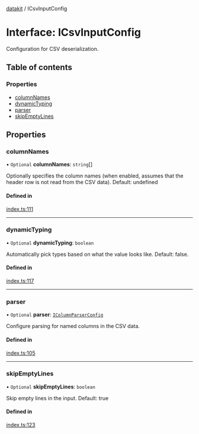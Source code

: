 [datakit](../README.md) / ICsvInputConfig

# Interface: ICsvInputConfig

Configuration for CSV deserialization.

## Table of contents

### Properties

- [columnNames](ICsvInputConfig.md#columnnames)
- [dynamicTyping](ICsvInputConfig.md#dynamictyping)
- [parser](ICsvInputConfig.md#parser)
- [skipEmptyLines](ICsvInputConfig.md#skipemptylines)

## Properties

### columnNames

• `Optional` **columnNames**: `string`[]

Optionally specifies the column names (when enabled, assumes that the header row is not read from the CSV data).
Default: undefined

#### Defined in

[index.ts:111](https://github.com/data-forge-notebook/datakit/blob/a275a26/src/index.ts#L111)

___

### dynamicTyping

• `Optional` **dynamicTyping**: `boolean`

Automatically pick types based on what the value looks like.
Default: false.

#### Defined in

[index.ts:117](https://github.com/data-forge-notebook/datakit/blob/a275a26/src/index.ts#L117)

___

### parser

• `Optional` **parser**: [`IColumnParserConfig`](IColumnParserConfig.md)

Configure parsing for named columns in the CSV data.

#### Defined in

[index.ts:105](https://github.com/data-forge-notebook/datakit/blob/a275a26/src/index.ts#L105)

___

### skipEmptyLines

• `Optional` **skipEmptyLines**: `boolean`

Skip empty lines in the input.
Default: true

#### Defined in

[index.ts:123](https://github.com/data-forge-notebook/datakit/blob/a275a26/src/index.ts#L123)
